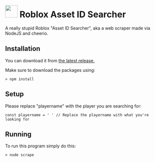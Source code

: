 # <img src="https://github.com/michealguy/roblox-assetsearcher/raw/main/images/icon.png" width="40"/> Roblox Asset ID Searcher
A really stupid Roblox "Asset ID Searcher", aka a web scraper made via NodeJS and cheerio.

## Installation

You can download it from [the latest release.](https://github.com/michealguy/roblox-assetsearcher/releases/tag/v1.0)

Make sure to download the packages using:
```
> npm install
```

## Setup

Please replace "playername" with the player you are searching for:
```
const playername = ' ' // Replace the playername with what you're looking for
```

## Running
To run this program simply do this:
```
> node scrape
```
